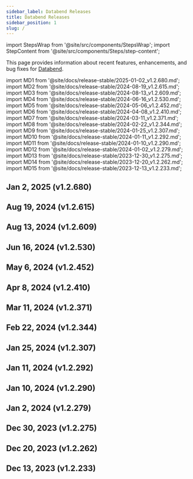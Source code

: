 ```yaml
---
sidebar_label: Databend Releases
title: Databend Releases
sidebar_position: 1
slug: /
---
```


import StepsWrap from '@site/src/components/StepsWrap';
import StepContent from '@site/src/components/Steps/step-content';

This page provides information about recent features, enhancements, and bug fixes for <a href="https://github.com/datafuselabs/databend">Databend</a>.



import MD1 from '@site/docs/release-stable/2025-01-02_v1.2.680.md';
import MD2 from '@site/docs/release-stable/2024-08-19_v1.2.615.md';
import MD3 from '@site/docs/release-stable/2024-08-13_v1.2.609.md';
import MD4 from '@site/docs/release-stable/2024-06-16_v1.2.530.md';
import MD5 from '@site/docs/release-stable/2024-05-06_v1.2.452.md';
import MD6 from '@site/docs/release-stable/2024-04-08_v1.2.410.md';
import MD7 from '@site/docs/release-stable/2024-03-11_v1.2.371.md';
import MD8 from '@site/docs/release-stable/2024-02-22_v1.2.344.md';
import MD9 from '@site/docs/release-stable/2024-01-25_v1.2.307.md';
import MD10 from '@site/docs/release-stable/2024-01-11_v1.2.292.md';
import MD11 from '@site/docs/release-stable/2024-01-10_v1.2.290.md';
import MD12 from '@site/docs/release-stable/2024-01-02_v1.2.279.md';
import MD13 from '@site/docs/release-stable/2023-12-30_v1.2.275.md';
import MD14 from '@site/docs/release-stable/2023-12-20_v1.2.262.md';
import MD15 from '@site/docs/release-stable/2023-12-13_v1.2.233.md';


<StepsWrap> 



<StepContent outLink="https://github.com/datafuselabs/databend/releases/tag/v1.2.680" number="-1">

## Jan 2, 2025 (v1.2.680)

<MD1 />

</StepContent>

<StepContent outLink="https://github.com/datafuselabs/databend/releases/tag/v1.2.615" number="">

## Aug 19, 2024 (v1.2.615)

<MD2 />

</StepContent>

<StepContent outLink="https://github.com/datafuselabs/databend/releases/tag/v1.2.609" number="">

## Aug 13, 2024 (v1.2.609)

<MD3 />

</StepContent>

<StepContent outLink="https://github.com/datafuselabs/databend/releases/tag/v1.2.530" number="">

## Jun 16, 2024 (v1.2.530)

<MD4 />

</StepContent>

<StepContent outLink="https://github.com/datafuselabs/databend/releases/tag/v1.2.452" number="">

## May 6, 2024 (v1.2.452)

<MD5 />

</StepContent>

<StepContent outLink="https://github.com/datafuselabs/databend/releases/tag/v1.2.410" number="">

## Apr 8, 2024 (v1.2.410)

<MD6 />

</StepContent>

<StepContent outLink="https://github.com/datafuselabs/databend/releases/tag/v1.2.371" number="">

## Mar 11, 2024 (v1.2.371)

<MD7 />

</StepContent>

<StepContent outLink="https://github.com/datafuselabs/databend/releases/tag/v1.2.344" number="">

## Feb 22, 2024 (v1.2.344)

<MD8 />

</StepContent>

<StepContent outLink="https://github.com/datafuselabs/databend/releases/tag/v1.2.307" number="">

## Jan 25, 2024 (v1.2.307)

<MD9 />

</StepContent>

<StepContent outLink="https://github.com/datafuselabs/databend/releases/tag/v1.2.292" number="">

## Jan 11, 2024 (v1.2.292)

<MD10 />

</StepContent>

<StepContent outLink="https://github.com/datafuselabs/databend/releases/tag/v1.2.290" number="">

## Jan 10, 2024 (v1.2.290)

<MD11 />

</StepContent>

<StepContent outLink="https://github.com/datafuselabs/databend/releases/tag/v1.2.279" number="">

## Jan 2, 2024 (v1.2.279)

<MD12 />

</StepContent>

<StepContent outLink="https://github.com/datafuselabs/databend/releases/tag/v1.2.275" number="">

## Dec 30, 2023 (v1.2.275)

<MD13 />

</StepContent>

<StepContent outLink="https://github.com/datafuselabs/databend/releases/tag/v1.2.262" number="">

## Dec 20, 2023 (v1.2.262)

<MD14 />

</StepContent>

<StepContent outLink="https://github.com/datafuselabs/databend/releases/tag/v1.2.233" number="">

## Dec 13, 2023 (v1.2.233)

<MD15 />

</StepContent>

</StepsWrap> 
